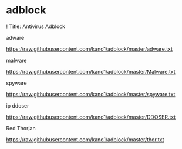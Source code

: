 # adblock
! Title: Antivirus Adblock 

adware

https://raw.githubusercontent.com/kano1/adblock/master/adware.txt

malware

https://raw.githubusercontent.com/kano1/adblock/master/Malware.txt

spyware

https://raw.githubusercontent.com/kano1/adblock/master/spyware.txt

ip ddoser

https://raw.githubusercontent.com/kano1/adblock/master/DDOSER.txt

Red Thorjan

https://raw.githubusercontent.com/kano1/adblock/master/thor.txt

